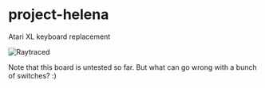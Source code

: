 # project-helena
Atari XL keyboard replacement

![Raytraced](https://raw.githubusercontent.com/ivop/project-helena/main/kicad/Raytraced.png)

Note that this board is untested so far. But what can go wrong with a bunch of switches? :)

